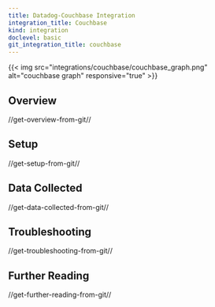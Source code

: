 ```yaml
---
title: Datadog-Couchbase Integration
integration_title: Couchbase
kind: integration
doclevel: basic
git_integration_title: couchbase
---
```


{{< img src="integrations/couchbase/couchbase_graph.png" alt="couchbase graph" responsive="true" >}}

## Overview
//get-overview-from-git//

## Setup
//get-setup-from-git//

## Data Collected
//get-data-collected-from-git//

## Troubleshooting
//get-troubleshooting-from-git//

## Further Reading
//get-further-reading-from-git//